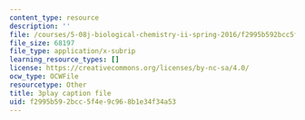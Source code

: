 ```yaml
---
content_type: resource
description: ''
file: /courses/5-08j-biological-chemistry-ii-spring-2016/f2995b592bcc5f4e9c968b1e34f34a53_0fm50-F9934.vtt
file_size: 68197
file_type: application/x-subrip
learning_resource_types: []
license: https://creativecommons.org/licenses/by-nc-sa/4.0/
ocw_type: OCWFile
resourcetype: Other
title: 3play caption file
uid: f2995b59-2bcc-5f4e-9c96-8b1e34f34a53
---
```


